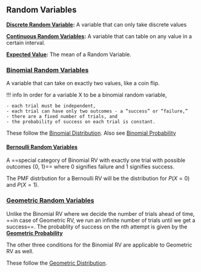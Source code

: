 ## Random Variables
**[Discrete Random Variable](../stats-cheatsheet/#discrete-random-variables):** A variable that can only take discrete values

**[Continuous Random Variables](../stats-cheatsheet/#continuous-random-variables):** A variable that can table on any value in a certain interval.

**[Expected Value](../stats-cheatsheet/#expected-or-mean-value):** The mean of a Random Variable.

### [Binomial Random Variables](../stats-cheatsheet/#binomial-rv)
A variable that can take on exactly two values, like a coin flip. 

!!! info
    In order for a variable X to be a binomial random variable,

    - each trial must be independent,
    - each trial can have only two outcomes - a “success” or “failure,”
    - there are a fixed number of trials, and
    - the probability of success on each trial is constant.

These follow the [Binomial Distribution](../stats-distributions/#binomial-distribution-x-sim-binnp).
Also see [Binomial Probability](../prob-cheatsheet/#binomial-probability)

#### [Bernoulli Random Variables](../stats-cheatsheet/#bernoulli-rv)
A ==special category of Binomial RV with exactly one trial with possible outcomes {0, 1}== where 0 signifies failure and 1 signifies success.

The PMF distrbution for a Bernoulli RV will be the distribution for $P(X=0)$ and $P(X=1)$.

### [Geometric Random Variables](../stats-cheatsheet/#geometric-rv)
Unlike the Binomial RV where we decide the number of trials ahead of time, ==in case of Geometric RV, we run an infinite number of trials until we get a success==.
The probablity of success on the nth attempt is given by the **[Geometric Probability](../prob-cheatsheet/#geometric-probability)**

The other three conditions for the Binomial RV are applicable to Geometric RV as well.

These follow the [Geometric Distribution](../stats-distributions/#geometric-distribution).